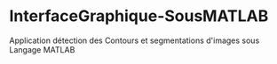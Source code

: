 # InterfaceGraphique-SousMATLAB
Application détection des Contours  et segmentations d'images  sous Langage MATLAB
